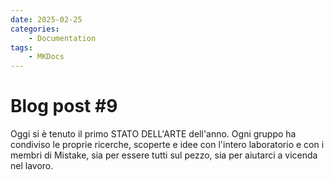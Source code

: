 ```yaml
---
date: 2025-02-25
categories:
    - Documentation
tags:
    - MKDocs
---
```


# Blog post #9

Oggi si è tenuto il primo STATO DELL'ARTE dell'anno. Ogni gruppo ha condiviso le proprie ricerche, scoperte e idee con l'intero laboratorio e con i membri di Mistake, sia per essere tutti sul pezzo, sia per aiutarci a vicenda nel lavoro.